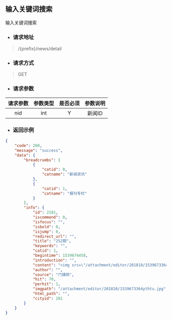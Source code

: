 ## 输入关键词搜索

输入关键词搜索

* ### **请求地址**

> /{prefix}/news/detail

* ### **请求方式**

> GET

* ### **请求参数**

| 请求参数 | 参数类型 | 是否必须 | 参数说明 |
| :---: | :---: | :---: | :---: |
| nid | int | Y | 新闻ID |

* ### **返回示例**

```json
{
    "code": 200,
    "message": "success",
    "data": {
        "breadcrumbs": [
            {
                "catid": 0,
                "catname": "新闻资讯"
            },
            {
                "catid": 1,
                "catname": "报刊专栏"
            }
        ],
        "info": {
            "id": 2181,
            "iscommend": 0,
            "isfocus": "",
            "isbold": 0,
            "isjump": 0,
            "redirect_url": "",
            "title": "252期",
            "keywords": "",
            "catid": 1,
            "begintime": 1539674458,
            "introduction": "",
            "content": "<img src=\"/attachment/editor/201810/1539673364ythtu.jpg\" alt=\"\" />",
            "author": "",
            "source": "门铺网",
            "hit": 70,
            "perhit": 1,
            "imgpath": "/attachment/editor/201810/1539673364ythtu.jpg",
            "html_path": "",
            "cityid": 281
        }
    }
}
```




